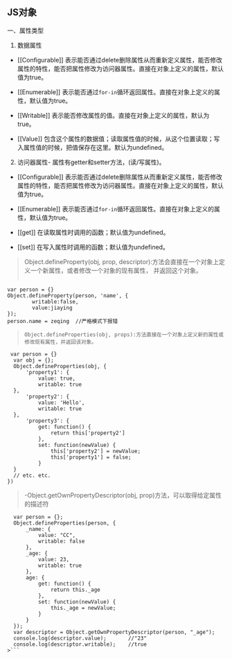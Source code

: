 ## JS对象
一、属性类型

1. 数据属性
 - [[Configurable]]
  表示能否通过delete删除属性从而重新定义属性，能否修改属性的特性，能否把属性修改为访问器属性。直接在对象上定义的属性，默认值为true。

 - [[Enumerable]]
  表示能否通过`for-in`循环返回属性。直接在对象上定义的属性，默认值为true。

 - [[Writable]]
  表示能否修改属性的值。直接在对象上定义的属性，默认为true。
  
 - [[Value]]
  包含这个属性的数据值；读取属性值的时候，从这个位置读取；写入属性值的时候，把值保存在这里。默认为undefined。

2. 访问器属性- 属性有getter和setter方法，(读/写属性)。
 - [[Configurable]]
  表示能否通过delete删除属性从而重新定义属性，能否修改属性的特性，能否把属性修改为访问器属性。直接在对象上定义的属性，默认值为true。

 - [[Enumerable]]
  表示能否通过`for-in`循环返回属性。直接在对象上定义的属性，默认值为true。

 - [[get]]
  在读取属性时调用的函数；默认值为undefined。
  
 - [[set]]
  在写入属性时调用的函数；默认值为undefined。

 > Object.defineProperty(obj, prop, descriptor):方法会直接在一个对象上定义一个新属性，或者修改一个对象的现有属性， 并返回这个对象。
  >```
    var person = {}
    Object.defineProperty(person, 'name', {
	        writable:false,
	        value:jiaying
	});
	person.name = zeqing  //严格模式下报错 
  >```
  >Object.defineProperties(obj, props):方法直接在一个对象上定义新的属性或修改现有属性，并返回该对象。
  ```
   var person = {}
    var obj = {};
    Object.defineProperties(obj, {
        'property1': {
            value: true,
            writable: true
    },
        'property2': {
            value: 'Hello',
            writable: true
    }, 
        'property3': {
            get: function() {
                return this['property2']
            },
            set: function(newValue) {
                this['property2'] = newValue;
                this['property1'] = false;
            }
    }
    // etc. etc.
  })
  ```
  > -Object.getOwnPropertyDescriptor(obj, prop)方法，可以取得给定属性的描述符
  ```
    var person = {};
    Object.defineProperties(person, {
        _name: {
            value: "CC",
            writable: false
        },
        _age: {
            value: 23,
            writable: true
        },
        age: {
            get: function() {
                return this._age
            },
            set: function(newValue) {
                this._age = newValue;
            }
        }     
    });
    var descriptor = Object.getOwnPropertyDescriptor(person, "_age");
    console.log(descriptor.value);       //"23"
    console.log(descriptor.writable);    //true
  >```
